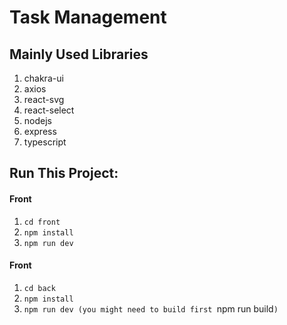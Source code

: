 # Task Management

## Mainly Used Libraries

1. chakra-ui
2. axios
3. react-svg
4. react-select
5. nodejs
6. express
7. typescript

## Run This Project:

#### **Front**

1. `cd front`
2. `npm install`
3. `npm run dev`

#### **Front**

1. `cd back`
2. `npm install`
3. `npm run dev (you might need to build first `npm run build`)`
